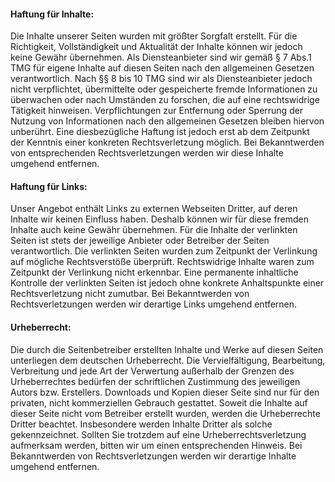 #### Haftung für Inhalte:

Die Inhalte unserer Seiten wurden mit größter
Sorgfalt erstellt. Für die Richtigkeit,
Vollständigkeit und Aktualität der Inhalte
können wir jedoch keine Gewähr übernehmen.
Als Diensteanbieter sind wir gemäß § 7
Abs.1 TMG für eigene Inhalte auf diesen Seiten nach
den allgemeinen Gesetzen verantwortlich. Nach §§
8 bis 10 TMG sind wir als Diensteanbieter jedoch nicht
verpflichtet, übermittelte oder gespeicherte fremde
Informationen zu überwachen oder nach Umständen
zu forschen, die auf eine rechtswidrige Tätigkeit
hinweisen. Verpflichtungen zur Entfernung oder Sperrung der
Nutzung von Informationen nach den allgemeinen Gesetzen
bleiben hiervon unberührt. Eine diesbezügliche
Haftung ist jedoch erst ab dem Zeitpunkt der Kenntnis einer
konkreten Rechtsverletzung möglich. Bei Bekanntwerden
von entsprechenden Rechtsverletzungen werden wir diese
Inhalte umgehend entfernen.

#### Haftung für Links:

Unser Angebot enthält Links zu externen Webseiten
Dritter, auf deren Inhalte wir keinen Einfluss haben.
Deshalb können wir für diese fremden Inhalte
auch keine Gewähr übernehmen. Für die
Inhalte der verlinkten Seiten ist stets der jeweilige
Anbieter oder Betreiber der Seiten verantwortlich. Die
verlinkten Seiten wurden zum Zeitpunkt der Verlinkung auf
mögliche Rechtsverstöße überprüft.
Rechtswidrige Inhalte waren zum Zeitpunkt der Verlinkung
nicht erkennbar. Eine permanente inhaltliche Kontrolle der
verlinkten Seiten ist jedoch ohne konkrete Anhaltspunkte
einer Rechtsverletzung nicht zumutbar. Bei Bekanntwerden
von Rechtsverletzungen werden wir derartige Links umgehend
entfernen.

#### Urheberrecht:

Die durch die Seitenbetreiber erstellten Inhalte und Werke
auf diesen Seiten unterliegen dem deutschen Urheberrecht.
Die Vervielfältigung, Bearbeitung, Verbreitung und
jede Art der Verwertung außerhalb der Grenzen des
Urheberrechtes bedürfen der schriftlichen Zustimmung
des jeweiligen Autors bzw. Erstellers. Downloads und Kopien
dieser Seite sind nur für den privaten, nicht
kommerziellen Gebrauch gestattet. Soweit die Inhalte auf
dieser Seite nicht vom Betreiber erstellt wurden, werden
die Urheberrechte Dritter beachtet. Insbesondere werden
Inhalte Dritter als solche gekennzeichnet. Sollten Sie
trotzdem auf eine Urheberrechtsverletzung aufmerksam werden,
bitten wir um einen entsprechenden Hinweis. Bei
Bekanntwerden von Rechtsverletzungen werden wir derartige
Inhalte umgehend entfernen.
